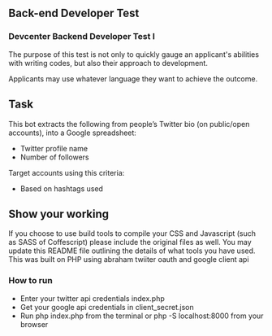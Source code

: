 ## Back-end Developer Test

### Devcenter Backend Developer Test I

The purpose of this test is not only to quickly gauge an applicant's abilities with writing codes, but also their approach to development.

Applicants may use whatever language they want to achieve the outcome.

## Task

This bot extracts the following from people’s Twitter bio (on public/open accounts), into a Google spreadsheet:

* Twitter profile name 
* Number of followers

Target accounts using this criteria:
* Based on hashtags used


## Show your working

If you choose to use build tools to compile your CSS and Javascript (such as SASS of Coffescript) please include the original files as well. You may update this README file outlining the details of what tools you have used.
This was built on PHP using abraham twiiter oauth and google client api 

### How to run
* Enter your twitter api credentials index.php
* Get your google api credentials in client_secret.json
* Run php index.php from the terminal or php -S localhost:8000 from your browser